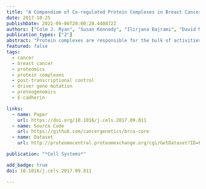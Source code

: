 ```yaml
---
title: "A Compendium of Co-regulated Protein Complexes in Breast Cancer Reveals Collateral Loss Events"
date: 2017-10-25
publishDate: 2022-09-06T20:00:28.440872Z
authors: ["Colm J. Ryan", "Susan Kennedy", "Ilirjana Bajrami", "David Matallanas", "Christopher J Lord"]
publication_types: ["2"]
abstract: "Protein complexes are responsible for the bulk of activities within the cell, but how their behavior and abundance varies across tumors remains poorly understood. By combining proteomic profiles of breast tumors with a large-scale protein-protein interaction network, we have identified a set of 285 high-confidence protein complexes whose subunits have highly correlated protein abundance across tumor samples. We used this set to identify com- plexes that are reproducibly under- or overexpressed in specific breast cancer subtypes. We found that mutation or deletion of one subunit of a co-regulated complex was often associated with a collateral reduction in protein expression of additional complex members. This collateral loss phenomenon was typi- cally evident from proteomic, but not transcriptomic, profiles, suggesting post-transcriptional control. Mu- tation of the tumor suppressor E-cadherin (*CDH1*) was associated with a collateral loss of members of the adherens junction complex, an effect we vali- dated using an engineered model of E-cadherin loss."
featured: false
tags:
  - cancer
  - breast cancer
  - proteomics
  - protein complexes
  - post-transcriptional control
  - driver gene mutation
  - proteogenomics
  - E-cadherin

links:
  - name: Paper
    url: https://doi.org/10.1016/j.cels.2017.09.011
  - name: Source Code
    url: https://github.com/cancergenetics/brca-core
  - name: Dataset
    url: http://proteomecentral.proteomexchange.org/cgi/GetDataset?ID=PXD007543

publication: "*Cell Systems*"

add_badge: true
doi: 10.1016/j.cels.2017.09.011

---
```


